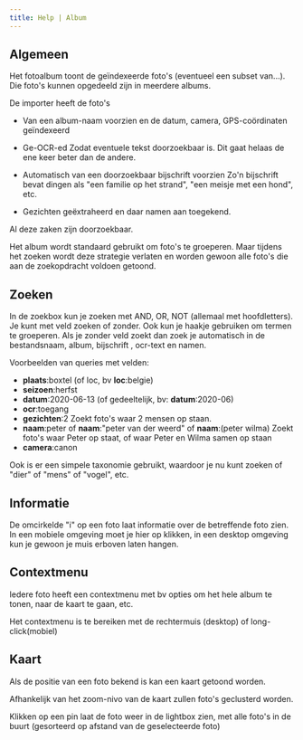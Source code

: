 ```yaml
---
title: Help | Album
---
```

## Algemeen

Het fotoalbum toont de geïndexeerde foto's (eventueel een subset van...). Die foto's kunnen opgedeeld zijn in meerdere albums.

De importer heeft de foto's

- Van een album-naam voorzien en de datum, camera, GPS-coördinaten geïndexeerd

- Ge-OCR-ed
Zodat eventuele tekst doorzoekbaar is. Dit gaat helaas de ene keer beter dan de andere.

- Automatisch van een doorzoekbaar bijschrift voorzien
Zo'n bijschrift bevat dingen als "een familie op het strand", "een meisje met een hond", etc.

- Gezichten geëxtraheerd en daar namen aan toegekend.

Al deze zaken zijn doorzoekbaar.

Het album wordt standaard gebruikt om foto's te groeperen. Maar tijdens het zoeken wordt deze strategie verlaten en worden gewoon alle foto's die aan de zoekopdracht voldoen getoond.



## Zoeken

In de zoekbox kun je zoeken met AND, OR, NOT (allemaal met hoofdletters). Je kunt met veld zoeken of zonder. Ook kun je haakje gebruiken om termen te groeperen. Als je zonder veld zoekt dan zoek je automatisch in de bestandsnaam, album, bijschrift , ocr-text en namen.

Voorbeelden van queries met velden:

- **plaats**:boxtel (of loc, bv **loc**:belgie)
- **seizoen**:herfst
- **datum**:2020-06-13 (of gedeeltelijk, bv: **datum**:2020-06)
- **ocr**:toegang
- **gezichten**:2
  Zoekt foto's waar 2 mensen op staan.
- **naam**:peter of **naam**:"peter van der weerd" of **naam**:(peter wilma)
  Zoekt foto's waar Peter op staat, of waar Peter en Wilma samen op staan
- **camera**:canon

Ook is er een simpele taxonomie gebruikt, waardoor je nu kunt zoeken of "dier" of "mens" of "vogel", etc.



## Informatie

De omcirkelde "i" op een foto laat informatie over de betreffende foto zien. In een mobiele omgeving moet je hier op klikken, in een desktop omgeving kun je gewoon je muis erboven laten hangen.



## Contextmenu

Iedere foto heeft een contextmenu met bv opties om het hele album te tonen, naar de kaart te gaan, etc.

Het contextmenu is te bereiken met de rechtermuis (desktop) of long-click(mobiel)



## Kaart

Als de positie van een foto bekend is kan een kaart getoond worden.

Afhankelijk van het zoom-nivo van de kaart zullen foto's geclusterd worden.

Klikken op een pin laat de foto weer in de lightbox zien, met alle foto's in de buurt (gesorteerd op afstand van de geselecteerde foto)









